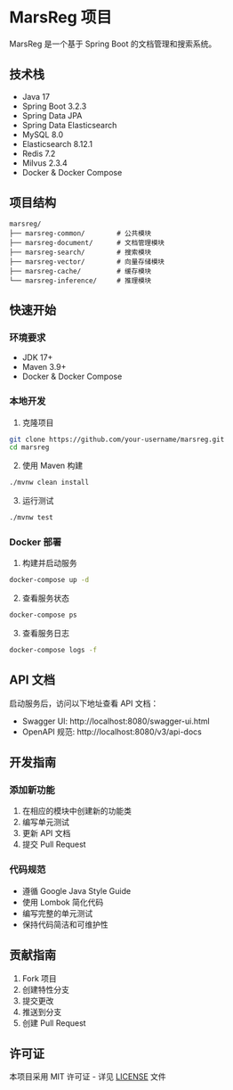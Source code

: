 # MarsReg 项目

MarsReg 是一个基于 Spring Boot 的文档管理和搜索系统。

## 技术栈

- Java 17
- Spring Boot 3.2.3
- Spring Data JPA
- Spring Data Elasticsearch
- MySQL 8.0
- Elasticsearch 8.12.1
- Redis 7.2
- Milvus 2.3.4
- Docker & Docker Compose

## 项目结构

```
marsreg/
├── marsreg-common/        # 公共模块
├── marsreg-document/      # 文档管理模块
├── marsreg-search/        # 搜索模块
├── marsreg-vector/        # 向量存储模块
├── marsreg-cache/         # 缓存模块
└── marsreg-inference/     # 推理模块
```

## 快速开始

### 环境要求

- JDK 17+
- Maven 3.9+
- Docker & Docker Compose

### 本地开发

1. 克隆项目
```bash
git clone https://github.com/your-username/marsreg.git
cd marsreg
```

2. 使用 Maven 构建
```bash
./mvnw clean install
```

3. 运行测试
```bash
./mvnw test
```

### Docker 部署

1. 构建并启动服务
```bash
docker-compose up -d
```

2. 查看服务状态
```bash
docker-compose ps
```

3. 查看服务日志
```bash
docker-compose logs -f
```

## API 文档

启动服务后，访问以下地址查看 API 文档：

- Swagger UI: http://localhost:8080/swagger-ui.html
- OpenAPI 规范: http://localhost:8080/v3/api-docs

## 开发指南

### 添加新功能

1. 在相应的模块中创建新的功能类
2. 编写单元测试
3. 更新 API 文档
4. 提交 Pull Request

### 代码规范

- 遵循 Google Java Style Guide
- 使用 Lombok 简化代码
- 编写完整的单元测试
- 保持代码简洁和可维护性

## 贡献指南

1. Fork 项目
2. 创建特性分支
3. 提交更改
4. 推送到分支
5. 创建 Pull Request

## 许可证

本项目采用 MIT 许可证 - 详见 [LICENSE](LICENSE) 文件 